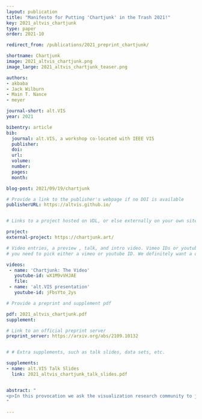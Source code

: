 ```yaml
---
layout: publication
title: "Manifesto for Putting 'Chartjunk' in the Trash 2021!"
key: 2021_altvis_chartjunk
type: paper
order: 2021-10

redirect_from: /publications/2021_preprint_chartjunk/

shortname: Chartjunk
image: 2021_altvis_chartjunk.png
image_large: 2021_altvis_chartjunk_teaser.png

authors:
- akbaba
- Jack Wilburn
- Main T. Nance
- meyer

journal-short: alt.VIS
year: 2021

bibentry: article
bib:
  journal: alt.VIS, a workshop co-located with IEEE VIS
  publisher: 
  doi: 
  url: 
  volume: 
  number:
  pages:
  month:

blog-post: 2021/09/19/chartjunk

# Provide a link to the publisher's webpage if no DOI is available
publisherURL: https://altvis.github.io/


# Links to a project hosted on VDL, or else externally on your own site

project:
external-project: https://chartjunk.art/

# Video entries, a preview , talk, and intro video. Vimeo IDs or youtube IDs are supported
# you need to pick either a vimeo or youtube ID. We definitely want a downloadable video too.

videos:
 - name: 'Chartjunk: The Video'
   youtube-id: wX1M9vVHJAE
   file:
 - name: 'alt.VIS presentation'
   youtube-id: jFbsYto_2ys

# Provide a preprint and supplement pdf

pdf: 2021_altvis_chartjunk.pdf
supplement: 

# Link to an official preprint server
preprint_server: https://arxiv.org/abs/2109.10132


# # Extra supplements, such as talk slides, data sets, etc.

supplements:
- name: alt.VIS Talk Slides
  link: 2021_altvis_chartjunk_talk_slides.pdf


abstract: "
<p>In this provocation we ask the visualization research community to join us in removing chartjunk from our research lexicon. We present an etymology of chartjunk, framing its provocative origins as misaligned, and harmful, to the ways the term is currently used by visualization researchers. We call on the community to dissolve chartjunk from the ways we talk about, write about, and think about the graphical devices we design and study. As a step towards this goal we contribute a performance of maintenance through a trio of acts: editing the Wikipedia page on chartjunk, cutting out chartjunk from IEEE papers, and scanning and posting a repository of the pages with chartjunk removed to invite the community to re-imagine how we describe visualizations. This contribution blurs the boundaries between research, activism, and maintenance art, and is intended to inspire the community to join us in taking out the trash.</p>
"

---
```

